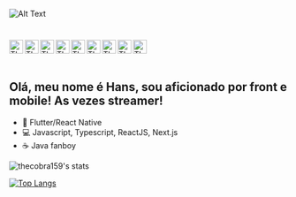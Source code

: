 ![Alt Text](https://media.giphy.com/media/lIzAEoZEn571u/giphy.gif)

#

<a href="https://www.linkedin.com/in/hans-schedel-848a8312a/">
  <img align="left" alt="TheCobra159 Linkedin" width="25px" src="https://cdn.jsdelivr.net/npm/simple-icons@v3/icons/linkedin.svg" />
</a>

<a href="https://github.com/thecobra159">
  <img align="left" alt="TheCobra159 Github" width="25px" src="https://cdn.jsdelivr.net/npm/simple-icons@v3/icons/github.svg" />
</a>

<a href="https://stackoverflow.com/users/11062237/hans-schedel">
  <img align="left" alt="TheCobra159 Instagram" width="25px" src="https://cdn.jsdelivr.net/npm/simple-icons@3.8.0/icons/stackoverflow.svg" />
</a>

<a href="https://instagram.com/h.schedel">
  <img align="left" alt="TheCobra159 Instagram" width="25px" src="https://cdn.jsdelivr.net/npm/simple-icons@v3/icons/instagram.svg" />
</a>

<a href="https://twitter.com/schedelhans">
  <img align="left" alt="TheCobra159 Twitter" width="25px" src="https://cdn.jsdelivr.net/npm/simple-icons@v3/icons/twitter.svg" />

<a href="https://api.whatsapp.com/send?phone=5541997394617&text=Ol%C3%A1!">
  <img align="left" alt="TheCobra159 Zap" width="25px" src="https://cdn.jsdelivr.net/npm/simple-icons@v3/icons/whatsapp.svg" />
</a>

<a href="https://t.me/thecobra159">
  <img align="left" alt="TheCobra159 Telegrão" width="25px" src="https://cdn.jsdelivr.net/npm/simple-icons@v3/icons/telegram.svg" />

<a href="mailto:gmail@gmail.com">
  <img align="left" alt="TheCobra159 Telegrão" width="25px" src="https://cdn.jsdelivr.net/npm/simple-icons@v3/icons/gmail.svg" />
</a>

<a href="https://twitch.tv/thecobra159">
  <img align="left" alt="TheCobra159 Twitch" width="25px" src="https://cdn.jsdelivr.net/npm/simple-icons@v3/icons/twitch.svg" />
</a>
</br>
</br>

#

## Olá, meu nome é Hans, sou aficionado por front e mobile! As vezes streamer!

- 📱 Flutter/React Native
- 💻 Javascript, Typescript, ReactJS, Next.js
- ☕ Java fanboy 

![thecobra159's stats](https://github-readme-stats.vercel.app/api?username=thecobra159&show_icons=true&theme=radical&hide=contribs,prs)

[![Top Langs](https://github-readme-stats.vercel.app/api/top-langs/?username=thecobra159&theme=radical&layout=compact)](https://github.com/anuraghazra/github-readme-stats)
